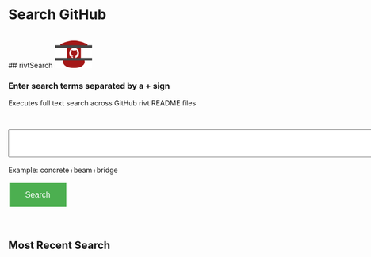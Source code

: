 # Search GitHub

<head>
<style>
.button {
  background-color: #4CAF50; /* Green */
  border: none;
  color: white;
  padding: 15px 32px;
  text-align: center;
  text-decoration: none;
  display: inline-block;
  font-size: 16px;
  margin: 4px 2px;
  cursor: pointer;
}
</style>
</head>

<script> function searchRivt(){strng = document.getElementById("terms").value;document.getElementById('output').innerHTML = strng;URL = `https://github.com/search?q=rivt+${strng}+in%3Areadme`;window.open(URL,'_self')}</script>

<br>
## rivtSearch
<img src="./assets/img/search01.png" width="75" height="55" />

### Enter search terms separated by a + sign
Executes full text search across GitHub rivt README files

<br>

<input type="text" id="terms" name="terms" size=100 style="height:50px;font-size:14pt; font-weight: bold"><br><br>
Example: concrete+beam+bridge

<button class="button" id="bgnBtn" onclick="searchRivt()">Search</button>

<br>

## Most Recent Search

<p style="height:50px;font-size:14pt; font-weight: bold" id="output"></p>


